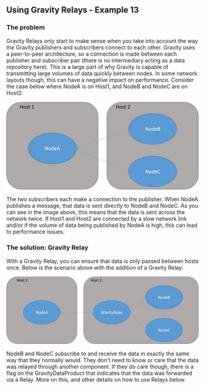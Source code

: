 ## Using Gravity Relays - Example 13 ##

### The problem ###
Gravity Relays only start to make sense when you take into account the way the Gravity publishers and subscribers connect to each other.  Gravity uses a peer-to-peer architecture, so a connection is made between each publisher and subscriber pair (there is no intermediary acting as a data repository here).  This is a large part of why Gravity is capable of transmitting large volumes of data quickly between nodes.  In some network layouts though, this can have a negative impact on performance.  Consider the case below where NodeA is on Host1, and NodeB and NodeC are on Host2:  

![Without Relay](https://github.com/aphysci/gravity/blob/DocUpdates/test/examples/13-Relay/doc/WithoutRelay.jpg)

The two subscribers each make a connection to the publisher.  When NodeA publishes a message, that data is sent directly to NodeB and NodeC.  As you can see in the image above, this means that the data is sent across the network twice.  If Host1 and Host2 are connected by a slow network link and/or if the volume of data being published by NodeA is high, this can lead to performance issues.

### The solution: Gravity Relay ###

With a Gravity Relay, you can ensure that data is only passed between hosts once.  Below is the scenario above with the addition of a Gravity Relay:

![With Relay](https://github.com/aphysci/gravity/blob/DocUpdates/test/examples/13-Relay/doc/WithRelay.jpg)

NodeB and NodeC subscribe to and receive the data in exactly the same way that they normally would.  They don't need to know or care that the data was relayed through another component.  If they do care though, there is a flag on the GravityDataProduct that indicates that the data was forwarded via a Relay.  More on this, and other details on how to use Relays below.


